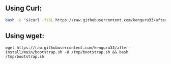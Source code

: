 ## Using Curl:
```bash
bash -c "$(curl -fsSL https://raw.githubusercontent.com/kenguru33/after-install/main/bootstrap.sh)"
```
## Using wget:
```
wget https://raw.githubusercontent.com/kenguru33/after-install/main/bootstrap.sh -O /tmp/bootstrap.sh && bash /tmp/bootstrap.sh
```
